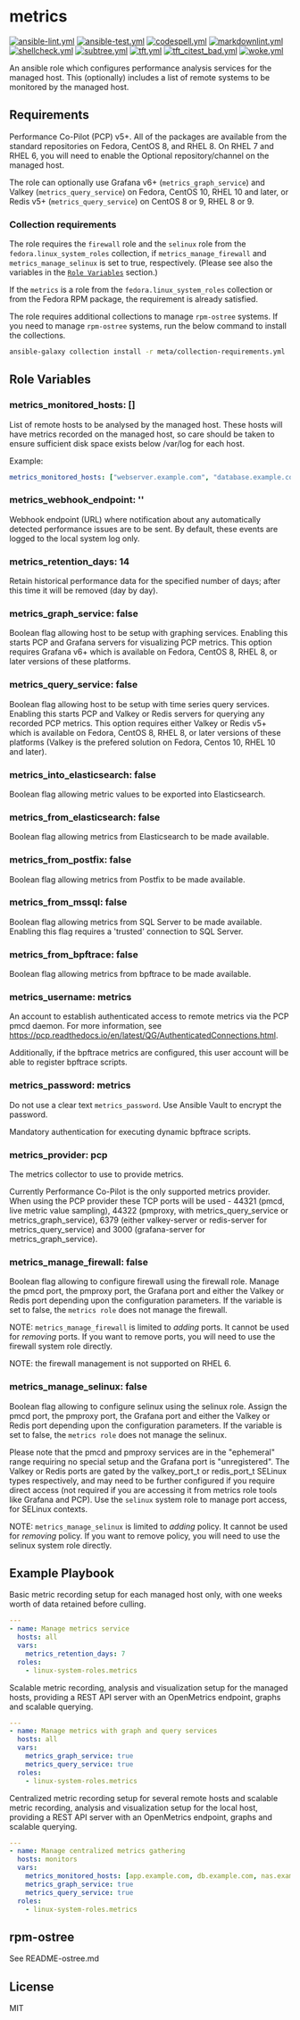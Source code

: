 # metrics

[![ansible-lint.yml](https://github.com/linux-system-roles/metrics/actions/workflows/ansible-lint.yml/badge.svg)](https://github.com/linux-system-roles/metrics/actions/workflows/ansible-lint.yml) [![ansible-test.yml](https://github.com/linux-system-roles/metrics/actions/workflows/ansible-test.yml/badge.svg)](https://github.com/linux-system-roles/metrics/actions/workflows/ansible-test.yml) [![codespell.yml](https://github.com/linux-system-roles/metrics/actions/workflows/codespell.yml/badge.svg)](https://github.com/linux-system-roles/metrics/actions/workflows/codespell.yml) [![markdownlint.yml](https://github.com/linux-system-roles/metrics/actions/workflows/markdownlint.yml/badge.svg)](https://github.com/linux-system-roles/metrics/actions/workflows/markdownlint.yml) [![shellcheck.yml](https://github.com/linux-system-roles/metrics/actions/workflows/shellcheck.yml/badge.svg)](https://github.com/linux-system-roles/metrics/actions/workflows/shellcheck.yml) [![subtree.yml](https://github.com/linux-system-roles/metrics/actions/workflows/subtree.yml/badge.svg)](https://github.com/linux-system-roles/metrics/actions/workflows/subtree.yml) [![tft.yml](https://github.com/linux-system-roles/metrics/actions/workflows/tft.yml/badge.svg)](https://github.com/linux-system-roles/metrics/actions/workflows/tft.yml) [![tft_citest_bad.yml](https://github.com/linux-system-roles/metrics/actions/workflows/tft_citest_bad.yml/badge.svg)](https://github.com/linux-system-roles/metrics/actions/workflows/tft_citest_bad.yml) [![woke.yml](https://github.com/linux-system-roles/metrics/actions/workflows/woke.yml/badge.svg)](https://github.com/linux-system-roles/metrics/actions/workflows/woke.yml)

An ansible role which configures performance analysis services for the managed
host.  This (optionally) includes a list of remote systems to be monitored
by the managed host.

## Requirements

Performance Co-Pilot (PCP) v5+. All of the packages are available
from the standard repositories on Fedora, CentOS 8, and RHEL 8.  On RHEL
7 and RHEL 6, you will need to enable the Optional repository/channel
on the managed host.

The role can optionally use Grafana v6+ (`metrics_graph_service`) and
Valkey (`metrics_query_service`) on Fedora, CentOS 10, RHEL 10 and later,
or Redis v5+ (`metrics_query_service`) on CentOS 8 or 9, RHEL 8 or 9.

### Collection requirements

The role requires the `firewall` role and the `selinux` role from the
`fedora.linux_system_roles` collection, if `metrics_manage_firewall`
and `metrics_manage_selinux` is set to true, respectively.
(Please see also the variables in the [`Role Variables`](#role-variables) section.)

If the `metrics` is a role from the `fedora.linux_system_roles`
collection or from the Fedora RPM package, the requirement is already
satisfied.

The role requires additional collections to manage `rpm-ostree` systems.
If you need to manage `rpm-ostree` systems, run the below command to
install the collections.

```bash
ansible-galaxy collection install -r meta/collection-requirements.yml
```

## Role Variables

### metrics_monitored_hosts: []

List of remote hosts to be analysed by the managed host.
These hosts will have metrics recorded on the managed host, so care should be
taken to ensure sufficient disk space exists below /var/log for each host.

Example:

```yaml
metrics_monitored_hosts: ["webserver.example.com", "database.example.com"]
```

### metrics_webhook_endpoint: ''

Webhook endpoint (URL) where notification about any automatically detected
performance issues are to be sent.  By default, these events are logged to
the local system log only.

### metrics_retention_days: 14

Retain historical performance data for the specified number of days; after
this time it will be removed (day by day).

### metrics_graph_service: false

Boolean flag allowing host to be setup with graphing services.
Enabling this starts PCP and Grafana servers for visualizing PCP metrics.
This option requires Grafana v6+ which is available on Fedora, CentOS 8,
RHEL 8, or later versions of these platforms.

### metrics_query_service: false

Boolean flag allowing host to be setup with time series query services.
Enabling this starts PCP and Valkey or Redis servers for querying any
recorded PCP metrics.
This option requires either Valkey or Redis v5+ which is available on
Fedora, CentOS 8, RHEL 8, or later versions of these platforms (Valkey
is the prefered solution on Fedora, Centos 10, RHEL 10 and later).

### metrics_into_elasticsearch: false

Boolean flag allowing metric values to be exported into Elasticsearch.

### metrics_from_elasticsearch: false

Boolean flag allowing metrics from Elasticsearch to be made available.

### metrics_from_postfix: false

Boolean flag allowing metrics from Postfix to be made available.

### metrics_from_mssql: false

Boolean flag allowing metrics from SQL Server to be made available.
Enabling this flag requires a 'trusted' connection to SQL Server.

### metrics_from_bpftrace: false

Boolean flag allowing metrics from bpftrace to be made available.

### metrics_username: metrics

An account to establish authenticated access to remote metrics via the PCP pmcd daemon. For more information, see <https://pcp.readthedocs.io/en/latest/QG/AuthenticatedConnections.html>.

Additionally, if the bpftrace metrics are configured, this user account will be able to register bpftrace scripts.

### metrics_password: metrics

Do not use a clear text `metrics_password`. Use Ansible Vault to
encrypt the password.

Mandatory authentication for executing dynamic bpftrace scripts.

### metrics_provider: pcp

The metrics collector to use to provide metrics.

Currently Performance Co-Pilot is the only supported metrics provider.
When using the PCP provider these TCP ports will be used - 44321 (pmcd,
live metric value sampling), 44322 (pmproxy, with metrics_query_service
or metrics_graph_service), 6379 (either valkey-server or redis-server for
metrics_query_service) and 3000 (grafana-server for metrics_graph_service).

### metrics_manage_firewall: false

Boolean flag allowing to configure firewall using the firewall role.
Manage the pmcd port, the pmproxy port, the Grafana port and either the
Valkey or Redis port depending upon the configuration parameters.
If the variable is set to false, the `metrics role` does not manage the
firewall.

NOTE: `metrics_manage_firewall` is limited to *adding* ports.
It cannot be used for *removing* ports.
If you want to remove ports, you will need to use the firewall system
role directly.

NOTE: the firewall management is not supported on RHEL 6.

### metrics_manage_selinux: false

Boolean flag allowing to configure selinux using the selinux role.
Assign the pmcd port, the pmproxy port, the Grafana port and either the
Valkey or Redis port depending upon the configuration parameters.
If the variable is set to false, the `metrics role` does not manage the
selinux.

Please note that the pmcd and pmproxy services are in the "ephemeral"
range requiring no special setup and the Grafana port is "unregistered".
The Valkey or Redis ports are gated by the valkey_port_t or redis_port_t
SELinux types respectively, and may need to be further configured if you
require direct access (not required if you are accessing it from metrics
role tools like Grafana and PCP).
Use the `selinux` system role to manage port access, for SELinux contexts.

NOTE: `metrics_manage_selinux` is limited to *adding* policy.
It cannot be used for *removing* policy.
If you want to remove policy, you will need to use the selinux system
role directly.

## Example Playbook

Basic metric recording setup for each managed host only, with one
weeks worth of data retained before culling.

```yaml
---
- name: Manage metrics service
  hosts: all
  vars:
    metrics_retention_days: 7
  roles:
    - linux-system-roles.metrics
```

Scalable metric recording, analysis and visualization setup for
the managed hosts, providing a REST API server with an OpenMetrics
endpoint, graphs and scalable querying.

```yaml
---
- name: Manage metrics with graph and query services
  hosts: all
  vars:
    metrics_graph_service: true
    metrics_query_service: true
  roles:
    - linux-system-roles.metrics
```

Centralized metric recording setup for several remote hosts and
scalable metric recording, analysis and visualization setup for
the local host, providing a REST API server with an OpenMetrics
endpoint, graphs and scalable querying.

```yaml
---
- name: Manage centralized metrics gathering
  hosts: monitors
  vars:
    metrics_monitored_hosts: [app.example.com, db.example.com, nas.example.com]
    metrics_graph_service: true
    metrics_query_service: true
  roles:
    - linux-system-roles.metrics
```

## rpm-ostree

See README-ostree.md

## License

MIT
